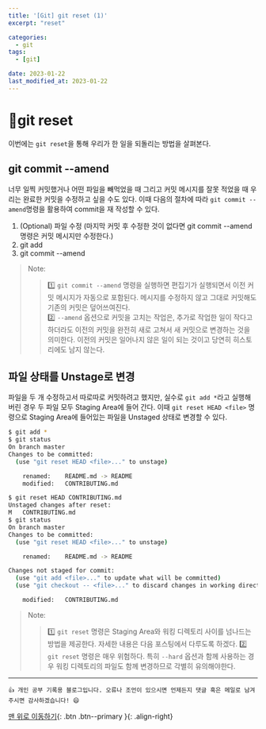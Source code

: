 ```yaml
---
title: '[Git] git reset (1)'
excerpt: "reset"

categories:
  - git
tags: 
  - [git]

date: 2023-01-22
last_modified_at: 2023-01-22
---
```


# 🎯git reset
이번에는 `git reset`을 통해 우리가 한 일을 되돌리는 방법을 살펴본다. 

## git commit --amend
너무 일찍 커밋했거나 어떤 파일을 빼먹었을 때 그리고 커밋 메시지를 잘못 적었을 때 우리는 완료한 커밋을 수정하고 싶을 수도 있다. 이때 다음의 절차에 따라 `git commit --amend`명령을 활용하여 commit을 재 작성할 수 있다.

1. (Optional) 파일 수정 (마지막 커밋 후 수정한 것이 없다면 git commit --amend 명령은 커밋 메시지만 수정한다.)
2. git add
3. git commit --amend
  
> Note:
>> 1️⃣ `git commit --amend` 명령을 실행하면 편집기가 실행되면서 이전 커밋 메시지가 자동으로 포함된다. 메시지를 수정하지 않고 그대로 커밋해도 기존의 커밋은 덮어쓰여진다.  
>> 2️⃣ `--amend` 옵션으로 커밋을 고치는 작업은, 추가로 작업한 일이 작다고 하더라도 이전의 커밋을 완전히 새로 고쳐서 새 커밋으로 변경하는 것을 의미한다. 이전의 커밋은 일어나지 않은 일이 되는 것이고 당연히 히스토리에도 남지 않는다.

## 파일 상태를 Unstage로 변경
파일을 두 개 수정하고서 따로따로 커밋하려고 했지만, 실수로 `git add *`라고 실행해 버린 경우 두 파일 모두 Staging Area에 들어 간다. 이때 `git reset HEAD <file>` 명령으로 Staging Area에 들어있는 파일을 Unstaged 상태로 변경할 수 있다.

```bash
$ git add *
$ git status
On branch master
Changes to be committed:
  (use "git reset HEAD <file>..." to unstage)

    renamed:    README.md -> README
    modified:   CONTRIBUTING.md

$ git reset HEAD CONTRIBUTING.md
Unstaged changes after reset:
M	CONTRIBUTING.md
$ git status
On branch master
Changes to be committed:
  (use "git reset HEAD <file>..." to unstage)

    renamed:    README.md -> README

Changes not staged for commit:
  (use "git add <file>..." to update what will be committed)
  (use "git checkout -- <file>..." to discard changes in working directory)

    modified:   CONTRIBUTING.md
```

> Note:
>> 1️⃣ `git reset` 명령은 Staging Area와 워킹 디렉토리 사이를 넘나드는 방법을 제공한다. 자세한 내용은 다음 포스팅에서 다루도록 하겠다.
>> 2️⃣ `git reset` 명령은 매우 위험하다. 특히 `--hard` 옵션과 함께 사용하는 경우 워킹 디렉토리의 파일도 함께 변경하므로 각별히 유의해야한다.

***
    👍 개인 공부 기록용 블로그입니다. 오류나 조언이 있으시면 언제든지 댓글 혹은 메일로 남겨주시면 감사하겠습니다! 😄

[맨 위로 이동하기](#){: .btn .btn--primary }{: .align-right}